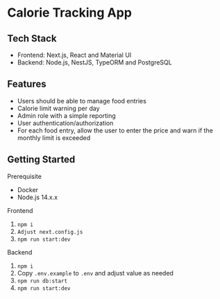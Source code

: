 # Calorie Tracking App

## Tech Stack
* Frontend: Next.js, React and Material UI
* Backend: Node.js, NestJS, TypeORM and PostgreSQL

## Features
* Users should be able to manage food entries
* Calorie limit warning per day
* Admin role with a simple reporting
* User authentication/authorization
* For each food entry, allow the user to enter the price and warn if the monthly limit is exceeded

## Getting Started
Prerequisite
- Docker
- Node.js 14.x.x

Frontend
1. `npm i`
2. `Adjust next.config.js`
3. `npm run start:dev`

Backend
1. `npm i`
2. Copy `.env.example` to `.env` and adjust value as needed
2. `npm run db:start`
3. `npm run start:dev`